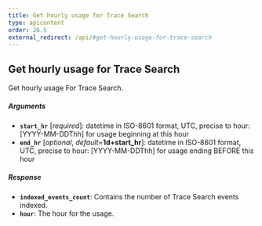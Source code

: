 ```yaml
---
title: Get hourly usage for Trace Search
type: apicontent
order: 26.5
external_redirect: /api/#get-hourly-usage-for-trace-search
---
```


## Get hourly usage for Trace Search

Get hourly usage For Trace Search.

##### Arguments
* **`start_hr`** [*required*]:
    datetime in ISO-8601 format, UTC, precise to hour: [YYYY-MM-DDThh] for usage beginning at this hour
* **`end_hr`** [*optional*, *default*=**1d+start_hr**]:
    datetime in ISO-8601 format, UTC, precise to hour: [YYYY-MM-DDThh] for usage ending BEFORE this hour

##### Response

* **`indexed_events_count`**:
    Contains the number of Trace Search events indexed.
* **`hour`**:
    The hour for the usage.
